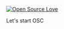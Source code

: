 [![Open Source Love](https://badges.frapsoft.com/os/v1/open-source.svg?v=103)](https://github.com/ellerbrock/open-source-badges/)

Let's start OSC
